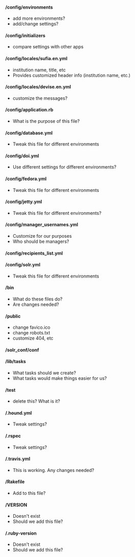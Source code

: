 #### /config/environments
- add more environments?
- add/change settings?

#### /config/initializers
- compare settings with other apps

#### /config/locales/sufia.en.yml
- institution name, title, etc
- Provides customized header info (institution name, etc.)

#### /config/locales/devise.en.yml
- customize the messages?

#### /config/application.rb
- What is the purpose of this file?

#### /config/database.yml
- Tweak this file for different environments

#### /config/doi.yml
- Use different settings for different environments?

#### /config/fedora.yml
- Tweak this file for different environments

#### /config/jetty.yml
- Tweak this file for different environments?

#### /config/manager_usernames.yml
- Customize for our purposes
- Who should be managers?

#### /config/recipients_list.yml

#### /config/solr.yml
- Tweak this file for different environments

#### /bin
- What do these files do?
- Are changes needed?

#### /public
- change favico.ico
- change robots.txt
- customize 404, etc

#### /solr_conf/conf

#### /lib/tasks
- What tasks should we create?
- What tasks would make things easier for us?

#### /test
- delete this? What is it?

#### /.hound.yml
- Tweak settings?

#### /.rspec
- Tweak settings?

#### /.travis.yml
- This is working.  Any changes needed?

#### /Rakefile
- Add to this file?

#### /VERSION
- Doesn't exist
- Should we add this file?

#### /.ruby-version
- Doesn't exist
- Should we add this file?